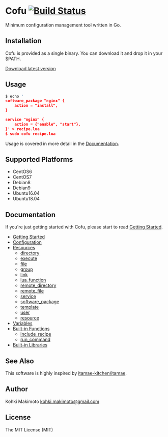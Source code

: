 # Cofu [![Build Status](https://travis-ci.org/kohkimakimoto/cofu.svg?branch=master)](https://travis-ci.org/kohkimakimoto/cofu)

Minimum configuration management tool written in Go.

## Installation

Cofu is provided as a single binary. You can download it and drop it in your $PATH.

[Download latest version](https://github.com/kohkimakimoto/cofu/releases/latest)

## Usage

```lua
$ echo '
software_package "nginx" {
    action = "install",
}

service "nginx" {
    action = {"enable", "start"},
}' > recipe.lua
$ sudo cofu recipe.lua
```

Usage is covered in more detail in the [Documentation](#documentation).

## Supported Platforms

* CentOS6
* CentOS7
* Debian8
* Debian9
* Ubuntu16.04
* Ubuntu18.04

## Documentation

If you're just getting started with Cofu, please start to read [Getting Started](docs/getting-started.md).

* [Getting Started](docs/getting-started.md)
* [Configuration](docs/configuration.md)
* [Resources](docs/resources.md)
    * [directory](docs/resources_directory.md)
    * [execute](docs/resources_execute.md)
    * [file](docs/resources_file.md)
    * [group](docs/resources_group.md)
    * [link](docs/resources_link.md)
    * [lua_function](docs/resources_lua_function.md)
    * [remote_directory](docs/resources_remote_directory.md)
    * [remote_file](docs/resources_remote_file.md)
    * [service](docs/resources_service.md)
    * [software_package](docs/resources_software_package.md)
    * [template](docs/resources_template.md)
    * [user](docs/resources_user.md)
    * [resource](docs/resources_resource.md)
* [Variables](docs/variables.md)
* [Built-in Functions](docs/built-in-functions.md)
    * [include_recipe](docs/built-in-functions_include_recipe.md)
    * [run_command](docs/built-in-functions_run_command.md)
* [Built-in Libraries](docs/built-in-libraries.md)

## See Also

This software is highly inspired by [itamae-kitchen/itamae](https://github.com/itamae-kitchen/itamae).

## Author

Kohki Makimoto <kohki.makimoto@gmail.com>

## License

The MIT License (MIT)
